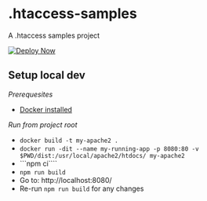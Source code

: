 # .htaccess-samples
A .htaccess samples project

[![Deploy Now](https://github.com/ionos-deploy-now/.htaccess-samples/actions/workflows/deploy-now.yaml/badge.svg)](https://github.com/ionos-deploy-now/.htaccess-samples/actions/workflows/deploy-now.yaml)

## Setup local dev

*Prerequesites*

- [Docker installed](https://docs.docker.com/engine/install/)

*Run from project root*

- ```docker build -t my-apache2 .```
- ```docker run -dit --name my-running-app -p 8080:80 -v $PWD/dist:/usr/local/apache2/htdocs/ my-apache2```
- ```npm ci````
- ```npm run build```
- Go to: http://localhost:8080/
- Re-run ```npm run build``` for any changes
